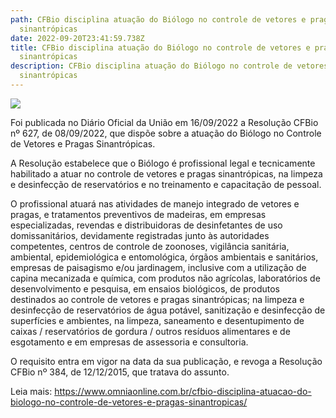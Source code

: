 ```yaml
---
path: CFBio disciplina atuação do Biólogo no controle de vetores e pragas
  sinantrópicas
date: 2022-09-20T23:41:59.738Z
title: CFBio disciplina atuação do Biólogo no controle de vetores e pragas
  sinantrópicas
description: CFBio disciplina atuação do Biólogo no controle de vetores e pragas
  sinantrópicas
---
```

<!--StartFragment-->

![](https://www.omniaonline.com.br/wp-content/uploads/2022/09/Site-LinkedIn-Facebook-2022-09-20T143923.268-1.png)



Foi publicada no Diário Oficial da União em 16/09/2022 a Resolução CFBio nº 627, de 08/09/2022, que dispõe sobre a atuação do Biólogo no Controle de Vetores e Pragas Sinantrópicas.

A Resolução estabelece que o Biólogo é profissional legal e tecnicamente habilitado a atuar no controle de vetores e pragas sinantrópicas, na limpeza e desinfecção de reservatórios e no treinamento e capacitação de pessoal.

O profissional atuará nas atividades de manejo integrado de vetores e pragas, e tratamentos preventivos de madeiras, em empresas especializadas, revendas e distribuidoras de desinfetantes de uso domissanitários, devidamente registradas junto às autoridades competentes, centros de controle de zoonoses, vigilância sanitária, ambiental, epidemiológica e entomológica, órgãos ambientais e sanitários, empresas de paisagismo e/ou jardinagem, inclusive com a utilização de capina mecanizada e química, com produtos não agrícolas, laboratórios de desenvolvimento e pesquisa, em ensaios biológicos, de produtos destinados ao controle de vetores e pragas sinantrópicas; na limpeza e desinfecção de reservatórios de água potável, sanitização e desinfecção de superfícies e ambientes, na limpeza, saneamento e desentupimento de caixas / reservatórios de gordura / outros resíduos alimentares e de esgotamento e em empresas de assessoria e consultoria.

O requisito entra em vigor na data da sua publicação, e revoga a Resolução CFBio nº 384, de 12/12/2015, que tratava do assunto.

L﻿eia mais: https://www.omniaonline.com.br/cfbio-disciplina-atuacao-do-biologo-no-controle-de-vetores-e-pragas-sinantropicas/

<!--EndFragment-->